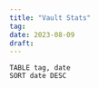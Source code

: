 ```yaml
---
title: "Vault Stats"
tag:
date: 2023-08-09
draft:
---
```


```dataview 
TABLE tag, date
SORT date DESC 
```
